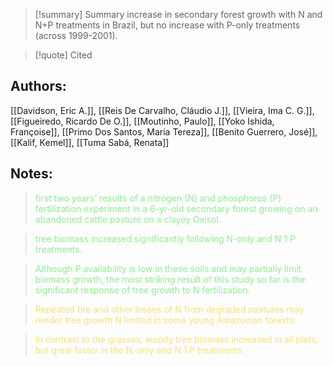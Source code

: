 >[!summary] Summary
>  increase in secondary forest growth with N and N+P treatments in Brazil, but no increase with P-only treatments (across 1999-2001). 

>[!quote] Cited
## Authors:
[[Davidson, Eric A.]], [[Reis De Carvalho, Cláudio J.]], [[Vieira, Ima C. G.]], [[Figueiredo, Ricardo De O.]], [[Moutinho, Paulo]], [[Yoko Ishida, Françoise]], [[Primo Dos Santos, Maria Tereza]], [[Benito Guerrero, José]], [[Kalif, Kemel]], [[Tuma Sabá, Renata]]

## Notes:


    
> <span style="color: #90EE90">first two years’ results of a nitrogen (N) and phosphorus (P) fertilization experiment in a 6-yr-old secondary forest growing on an abandoned cattle pasture on a clayey Oxisol.</span>
    

    
> <span style="color: #90EE90">tree biomass increased significantly following N-only and N 1 P treatments.</span>
    

    
> <span style="color: #90EE90">Although P availability is low in these soils and may partially limit biomass growth, the most striking result of this study so far is the significant response of tree growth to N fertilization.</span>
    

    
> <span style="color: #F9E076">Repeated fire and other losses of N from degraded pastures may render tree growth N limited in some young Amazonian forests.</span>
    

    
> <span style="color: #F9E076">In contrast to the grasses, woody tree biomass increased in all plots, but grew faster in the N-only and N 1 P treatments</span>
    

